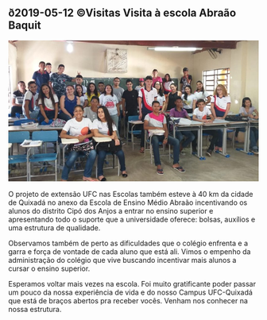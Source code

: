 ## ð2019-05-12 ©Visitas Visita à escola Abraão Baquit

![](__capa.jpg)

O projeto de extensão UFC nas Escolas também esteve à 40 km da cidade de Quixadá no anexo da Escola de Ensino Médio Abraão incentivando os alunos do distrito Cipó dos Anjos a entrar no ensino superior e apresentando todo o suporte que a universidade oferece: bolsas, auxílios e uma estrutura de qualidade.

Observamos também de perto as dificuldades  que o colégio enfrenta e a garra e força de vontade de cada aluno que está ali. Vimos o empenho da administração do colégio que vive buscando incentivar mais alunos a cursar o ensino superior.

Esperamos voltar mais vezes na escola. Foi muito gratificante poder passar um pouco da nossa experiência de vida e do nosso Campus UFC-Quixadá que está de braços abertos pra receber vocês. Venham nos conhecer na nossa estrutura.
